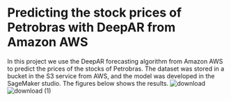 # Predicting the stock prices of Petrobras with DeepAR from Amazon AWS
In this project we use the DeepAR forecasting algorithm from Amazon AWS to predict the prices of the stocks of Petrobras. The dataset was stored in a bucket in the S3 service from AWS, and the model was developed in the SageMaker studio. The figures below shows the results.
![download](https://user-images.githubusercontent.com/93334343/174839698-cd94d49e-be93-4854-9256-f043e3b81c63.png)
![download (1)](https://user-images.githubusercontent.com/93334343/174839713-33508043-cb67-4a84-9507-62492b840dac.png)
